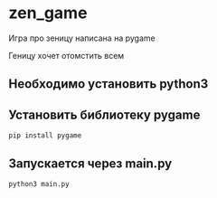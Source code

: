 # zen_game

Игра про зеницу написана на pygame

Геницу хочет отомстить всем

## Необходимо установить python3
## Установить библиотеку pygame
`pip install pygame`
## Запускается через main.py
`python3 main.py`
